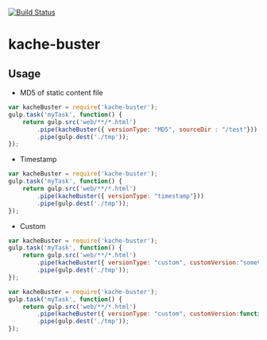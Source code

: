 [![Build Status](https://travis-ci.org/ashokdudhade/kache-buster.svg?branch=master)](https://travis-ci.org/ashokdudhade/kache-buster)

kache-buster
============

Usage
-----

* MD5 of static content file

```js
var kacheBuster = require('kache-buster');
gulp.task('myTask', function() {
    return gulp.src('web/**/*.html')
        .pipe(kacheBuster({ versionType: "MD5", sourceDir : "/test"}))
        .pipe(gulp.dest('./tmp'));
});
```

* Timestamp

```js
var kacheBuster = require('kache-buster');
gulp.task('myTask', function() {
    return gulp.src('web/**/*.html')
        .pipe(kacheBuster({ versionType: "timestamp"}))
        .pipe(gulp.dest('./tmp'));
});
```

* Custom


```js
var kacheBuster = require('kache-buster');
gulp.task('myTask', function() {
    return gulp.src('web/**/*.html')
        .pipe(kacheBuster({ versionType: "custom", customVersion:"someVersion"}))
        .pipe(gulp.dest('./tmp'));
});
```

```js
var kacheBuster = require('kache-buster');
gulp.task('myTask', function() {
    return gulp.src('web/**/*.html')
        .pipe(kacheBuster({ versionType: "custom", customVersion:function(){return "someversion";}}))
        .pipe(gulp.dest('./tmp'));
});
```
